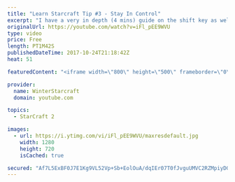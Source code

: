 ```yaml
---
title: "Learn Starcraft Tip #3 - Stay In Control"
excerpt: "I have a very in depth (4 mins) guide on the shift key as well here https://www.youtube.com/watch?v=7x9pHr544oY"
originalUrl: https://youtube.com/watch?v=iFl_pEE9WVU
type: video
price: Free
length: PT1M42S
publishedDateTime: 2017-10-24T21:18:42Z
heat: 51

featuredContent: "<iframe width=\"800\" height=\"500\" frameborder=\"0\" src=\"https://www.youtube.com/embed/iFl_pEE9WVU\" allow=\"accelerometer; autoplay; encrypted-media; gyroscope; picture-in-picture\" allowfullscreen></iframe>"

provider:
  name: WinterStarcraft
  domain: youtube.com

topics:
  - StarCraft 2

images:
  - url: https://i.ytimg.com/vi/iFl_pEE9WVU/maxresdefault.jpg
    width: 1280
    height: 720
    isCached: true

secured: "Af7L5ExBF0J7E1Kg9VL52Vp+Sb+EolOuA/dqIEr07T0fJvguUMVC2RZMpiyDGUQu2fesftAMC7gnA5dhjkYi5qgacIpI39Qv0CSZJM2ufNGvaN0w7gLHBB+39CDsN9SolK9NjtXGv6kktDoiZV7LTZe/btMvrAArO+OzZkzF0n4lnR2WtJA9IWnLOcrpk/lgFgBV7L2dKrGJ0wao64gKqjJGCPyV4rDZ0FOhTH9fywrLbLNao0Ek7P0EKCtuK5Q0KJU3T7IzFw20CFtjm7e1uJcJp7ICP176IxS+yypNBUR7yuUY13wRF/OjE1XCeOsAsexwd3DMvI9RWNaf9LcBljThwzQxyCPGEplP1Zgt7cnQL7AqXjRnhVrDAqrbKIl1kQdYiNIpUp0OGmynjJbWCQh9nZMeYPVGdc/X9W49Q7E=;KJmS7mtzUrr9vHk6wNKy+A=="
---
```


